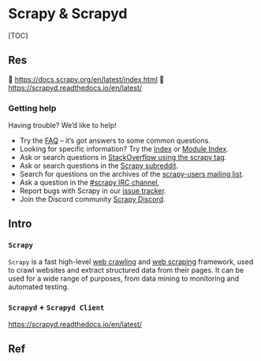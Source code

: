 # Scrapy & Scrapyd

[TOC]



## Res
📂 https://docs.scrapy.org/en/latest/index.html
📂 https://scrapyd.readthedocs.io/en/latest/


### Getting help
Having trouble? We’d like to help!
- Try the [FAQ](https://docs.scrapy.org/en/latest/faq.html) – it’s got answers to some common questions.
- Looking for specific information? Try the [Index](https://docs.scrapy.org/en/latest/genindex.html) or [Module Index](https://docs.scrapy.org/en/latest/py-modindex.html).
- Ask or search questions in [StackOverflow using the scrapy tag](https://stackoverflow.com/tags/scrapy).
- Ask or search questions in the [Scrapy subreddit](https://www.reddit.com/r/scrapy/).
- Search for questions on the archives of the [scrapy-users mailing list](https://groups.google.com/forum/#!forum/scrapy-users).
- Ask a question in the [#scrapy IRC channel](irc://irc.freenode.net/scrapy),
- Report bugs with Scrapy in our [issue tracker](https://github.com/scrapy/scrapy/issues).
- Join the Discord community [Scrapy Discord](https://discord.gg/mv3yErfpvq).



## Intro
### `Scrapy`
`Scrapy` is a fast high-level [web crawling](https://en.wikipedia.org/wiki/Web_crawler) and [web scraping](https://en.wikipedia.org/wiki/Web_scraping) framework, used to crawl websites and extract structured data from their pages. It can be used for a wide range of purposes, from data mining to monitoring and automated testing.


### `Scrapyd` + `Scrapyd Client`
https://scrapyd.readthedocs.io/en/latest/



## Ref


